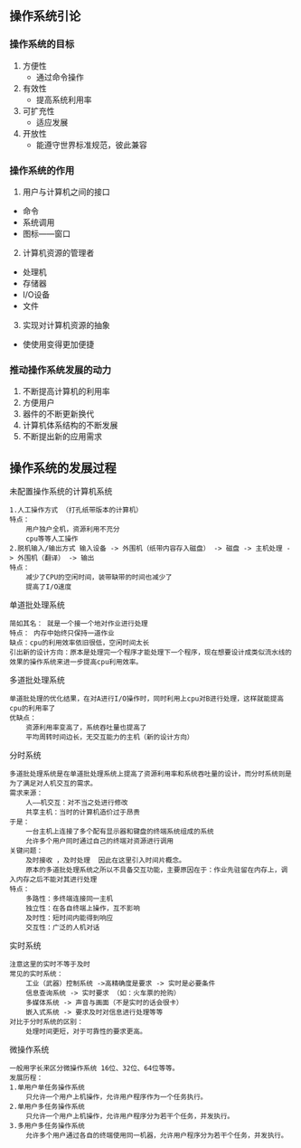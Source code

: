 ## 操作系统引论

### 操作系统的目标

 1. 方便性
    - 通过命令操作
 2. 有效性
    - 提高系统利用率
 3. 可扩充性
    - 适应发展
 4. 开放性
    - 能遵守世界标准规范，彼此兼容
    
### 操作系统的作用

 1. 用户与计算机之间的接口
  - 命令
  - 系统调用
  - 图标——窗口
 2. 计算机资源的管理者
  - 处理机
  - 存储器
  - I/O设备
  - 文件
 3. 实现对计算机资源的抽象
  - 使使用变得更加便捷

### 推动操作系统发展的动力

 1. 不断提高计算机的利用率
 2. 方便用户
 3. 器件的不断更新换代
 4. 计算机体系结构的不断发展
 5. 不断提出新的应用需求

## 操作系统的发展过程

未配置操作系统的计算机系统

    1.人工操作方式 （打孔纸带版本的计算机）
    特点：
        用户独户全机，资源利用不充分
        cpu等等人工操作
    2.脱机输入/输出方式 输入设备 -> 外围机（纸带内容存入磁盘） -> 磁盘 -> 主机处理 -> 外围机（翻译） -> 输出
    特点：
        减少了CPU的空闲时间，装带缺带的时间也减少了
        提高了I/O速度

单道批处理系统

    简如其名： 就是一个接一个地对作业进行处理
    特点： 内存中始终只保持一道作业
    缺点：cpu的利用效率依旧很低，空闲时间太长   
    引出新的设计方向：原本是处理完一个程序才能处理下一个程序，现在想要设计成类似流水线的效果的操作系统来进一步提高cpu利用效率。

多道批处理系统

    单道批处理的优化结果，在对A进行I/O操作时，同时利用上cpu对B进行处理，这样就能提高cpu的利用率了
    优缺点：
        资源利用率变高了，系统吞吐量也提高了
        平均周转时间边长，无交互能力的主机（新的设计方向）

分时系统

    多道批处理系统是在单道批处理系统上提高了资源利用率和系统吞吐量的设计，而分时系统则是为了满足对人机交互的需求。
    需求来源：
        人——机交互：对不当之处进行修改
        共享主机：当时的计算机造价过于昂贵
    于是：
        一台主机上连接了多个配有显示器和键盘的终端系统组成的系统
        允许多个用户同时通过自己的终端对资源进行调用
    关键问题：
        及时接收 ，及时处理  因此在这里引入时间片概念。
        原本的多道批处理系统之所以不具备交互功能，主要原因在于：作业先驻留在内存上，调入内存之后不能对其进行处理
    特点：
        多路性：多终端连接同一主机
        独立性：在各自终端上操作，互不影响
        及时性：短时间内能得到响应
        交互性：广泛的人机对话

实时系统   
    
    注意这里的实时不等于及时
    常见的实时系统：
        工业（武器）控制系统 ->高精确度是要求 -> 实时是必要条件
        信息查询系统 -> 实时要求 （如：火车票的抢购）
        多媒体系统 -> 声音与画面（不是实时的话会很卡）
        嵌入式系统 -> 要求及时对信息进行处理等等
    对比于分时系统的区别：
        处理时间更短，对于可靠性的要求更高。

微操作系统

    一般用字长来区分微操作系统 16位、32位、64位等等。
    发展历程：
    1.单用户单任务操作系统
        只允许一个用户上机操作，允许用户程序作为一个任务执行。
    2.单用户多任务操作系统
        只允许一个用户上机操作，允许用户程序分为若干个任务，并发执行。
    3.多用户多任务操作系统
        允许多个用户通过各自的终端使用同一机器，允许用户程序分为若干个任务，并发执行。